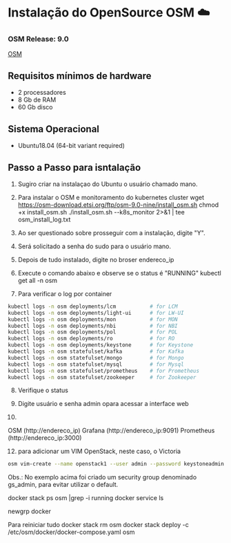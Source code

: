 # Instalação do OpenSource OSM  :cloud:

### OSM Release: 9.0
[OSM](https://osm.etsi.org/docs/user-guide/01-quickstart.html)

## Requisitos mínimos de hardware
- 2 processadores
- 8 Gb de RAM
- 60 Gb disco

## Sistema Operacional
- Ubuntu18.04 (64-bit variant required)

## Passo a Passo para isntalação

1) Sugiro criar na instalaçao do Ubuntu o usuário chamado mano.

2) Para instalar o OSM e monitoramento do kubernetes cluster
wget https://osm-download.etsi.org/ftp/osm-9.0-nine/install_osm.sh
chmod +x install_osm.sh
./install_osm.sh --k8s_monitor 2>&1 | tee osm_install_log.txt

3) Ao ser questionado sobre prosseguir com a instalação, digite "Y".

4) Será solicitado a senha do sudo para o usuário mano.

5) Depois de tudo instalado, digite no broser
endereco_ip

6) Execute o comando abaixo e observe se o status é "RUNNING"
kubectl get all -n osm

7) Para verificar o log por container
```bash
kubectl logs -n osm deployments/lcm           # for LCM
kubectl logs -n osm deployments/light-ui      # for LW-UI
kubectl logs -n osm deployments/mon           # for MON
kubectl logs -n osm deployments/nbi           # for NBI
kubectl logs -n osm deployments/pol           # for POL
kubectl logs -n osm deployments/ro            # for RO
kubectl logs -n osm deployments/keystone      # for Keystone
kubectl logs -n osm statefulset/kafka         # for Kafka
kubectl logs -n osm statefulset/mongo         # for Mongo
kubectl logs -n osm statefulset/mysql         # for Mysql
kubectl logs -n osm statefulset/prometheus    # for Prometheus
kubectl logs -n osm statefulset/zookeeper     # for Zookeeper
```

8) Verifique o status 


10) Digite usuário e senha admin opara acessar a interface web

11)
OSM (http://endereco_ip)
Grafana (http://endereco_ip:9091)
Prometheus (http://endereco_ip:3000)

12) para adicionar um VIM OpenStack, neste caso, o Victoria
```bash
osm vim-create --name openstack1 --user admin --password keystoneadmin --auth_url http://endereco_ip/identity/v3 --tenant admin --account_type openstack --config='{security_groups: gs_admin, keypair: }'
```

Obs.: No exemplo acima foi criado um security group denominado gs_admin, para evitar utilizar o default.




docker stack ps osm |grep -i running
docker service ls

newgrp docker

Para reiniciar tudo
docker stack rm osm
docker stack deploy -c /etc/osm/docker/docker-compose.yaml osm

